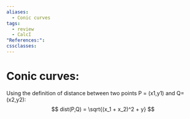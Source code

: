 ```yaml
---
aliases:
  - Conic curves
tags:
  - review
  - CalcI
"References:": 
cssclasses:
---
```

# Conic curves: 
Using the definition of distance between two points P = (x1,y1) and Q=(x2,y2):
$$
dist(P,Q) = \sqrt{(x_1 + x_2)^2 + y}
$$
